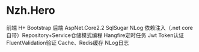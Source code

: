 # Nzh.Hero
前端 H+ Bootstrap
后端 AspNet.Core2.2 SqlSugar NLog 依赖注入（.net core自带）Repository+Service仓储模式编程 Hangfire定时任务 Jwt Token认证 FluentValidation验证 Cache、Redis缓存  NLog日志
